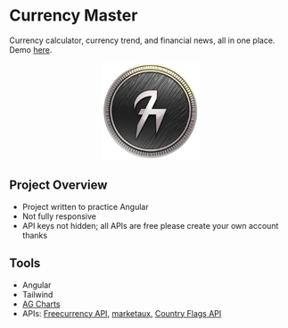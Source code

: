 # Currency Master

Currency calculator, currency trend, and financial news, all in one place.
Demo [here]().

<p align="center">
    <img src="./currency-master.png" alt="Icon" width="175">
</p>

## Project Overview

- Project written to practice Angular
- Not fully responsive
- API keys not hidden; all APIs are free please create your own account thanks

## Tools

- Angular
- Tailwind
- [AG Charts](https://charts.ag-grid.com)
- APIs: [Freecurrency API](https://freecurrencyapi.com/),
  [marketaux](https://www.marketaux.com/), [Country Flags
  API](https://flagsapi.com/)
